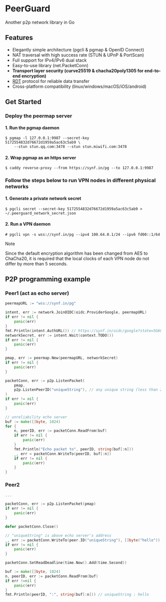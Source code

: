 # PeerGuard

Another p2p network library in Go 

## Features
- Elegantly simple architecture (pgcli & pgmap & OpenID Connect)
- NAT traversal with high success rate (STUN & UPnP & PortScan)
- Full support for IPv4/IPv6 dual stack
- Easy-to-use library (net.PacketConn) 
- **Transport layer security (curve25519 & chacha20poly1305 for end-to-end encryption)**
- [RDT](https://github.com/rkonfj/peerguard/tree/main/rdt) protocol for reliable data transfer  
- Cross-platform compatibility (linux/windows/macOS/iOS/android)

## Get Started

### Deploy the peermap server
#### 1. Run the pgmap daemon
```
$ pgmap -l 127.0.0.1:9987 --secret-key 5172554832d76672d1959a5ac63c5ab9 \
    --stun stun.qq.com:3478 --stun stun.miwifi.com:3478
```

#### 2. Wrap pgmap as an https server
```
$ caddy reverse-proxy --from https://synf.in/pg --to 127.0.0.1:9987
```

### Follow the steps below to run VPN nodes in different physical networks
#### 1. Generate a private network secret
```
$ pgcli secret --secret-key 5172554832d76672d1959a5ac63c5ab9 > ~/.peerguard_network_secret.json
```
#### 2. Run a VPN daemon
```
# pgcli vpn -s wss://synf.in/pg --ipv4 100.64.0.1/24 --ipv6 fd00::1/64
```
> [!NOTE]
> Since the default encryption algorithm has been changed from AES to ChaCha20, it is required that the local clocks of each VPN node do not differ by more than 5 seconds.
## P2P programming example
### Peer1 (act as echo server)
```go
peermapURL := "wss://synf.in/pg"

intent, err := network.JoinOIDC(oidc.ProviderGoogle, peermapURL)
if err != nil {
    panic(err)
}
fmt.Println(intent.AuthURL()) // https://synf.in/oidc/google?state=5G68CtYnMRMdrtrRF
networkSecret, err := intent.Wait(context.TODO())
if err != nil {
    panic(err)
}

pmap, err := peermap.New(peermapURL, networkSecret)
if err != nil {
    panic(err)
}

packetConn, err := p2p.ListenPacket(
    pmap,
    p2p.ListenPeerID("uniqueString"), // any unique string (less than 256bytes)
)
if err != nil {
    panic(err)
}

// unreliability echo server
buf := make([]byte, 1024) 
for {
    n, peerID, err := packetConn.ReadFrom(buf)
    if err != nil {
        panic(err)
    }
    fmt.Println("Echo packet to", peerID, string(buf[:n]))
    _, err = packetConn.WriteTo(peerID, buf[:n])
    if err != nil {
        panic(err)
    }
}
```

### Peer2 
```go
...

packetConn, err := p2p.ListenPacket(pmap)
if err != nil {
    panic(err)
}

defer packetConn.Close()

// "uniqueString" is above echo server's address
_, err := packetConn.WriteTo(peer.ID("uniqueString"), []byte("hello"))
if err != nil {
    panic(err)
}

packetConn.SetReadDeadline(time.Now().Add(time.Second))

buf := make([]byte, 1024)
n, peerID, err := packetConn.ReadFrom(buf)
if err !=nil {
    panic(err)
}
fmt.Println(peerID, ":", string(buf[:n])) // uniqueString : hello
```
